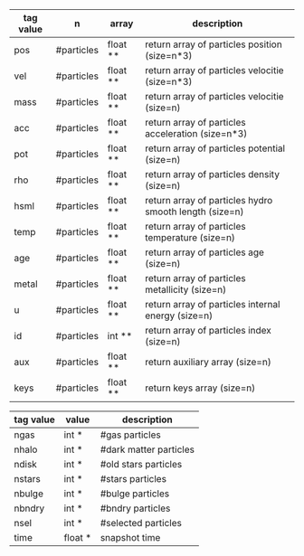 | tag value  | n | array  | description |
| --- | --- | --- | --- |
| pos              | #particles | float ** | return array of particles position (size=n*3) |
| vel              | #particles | float ** | return array of particles velocitie  (size=n*3)|
| mass              | #particles | float ** | return array of particles velocitie  (size=n)|
| acc              | #particles | float ** | return array of particles acceleration  (size=n*3)|
| pot              | #particles | float ** | return array of particles potential  (size=n)|
| rho              | #particles | float ** | return array of particles density  (size=n)|
| hsml              | #particles | float ** | return array of particles hydro smooth length   (size=n)|
| temp              | #particles | float ** | return array of particles temperature   (size=n)|
| age              | #particles | float ** | return array of particles age   (size=n)|
| metal              | #particles | float ** | return array of particles metallicity   (size=n)|
| u              | #particles | float ** | return array of particles internal energy  (size=n)|
| id              | #particles | int ** | return array of particles index  (size=n)|
| aux              | #particles | float ** | return auxiliary array  (size=n)|
| keys              | #particles | float ** | return keys array  (size=n)|

| tag value  | value  | description |
| --- | --- | --- |
| ngas           | int *        | #gas particles |
| nhalo           | int *        | #dark matter particles |
| ndisk           | int *        | #old stars particles |
| nstars          | int *        | #stars particles |
| nbulge           | int *        | #bulge particles |
| nbndry           | int *        | #bndry particles |
| nsel           | int *        | #selected particles |
| time           | float *        | snapshot time |